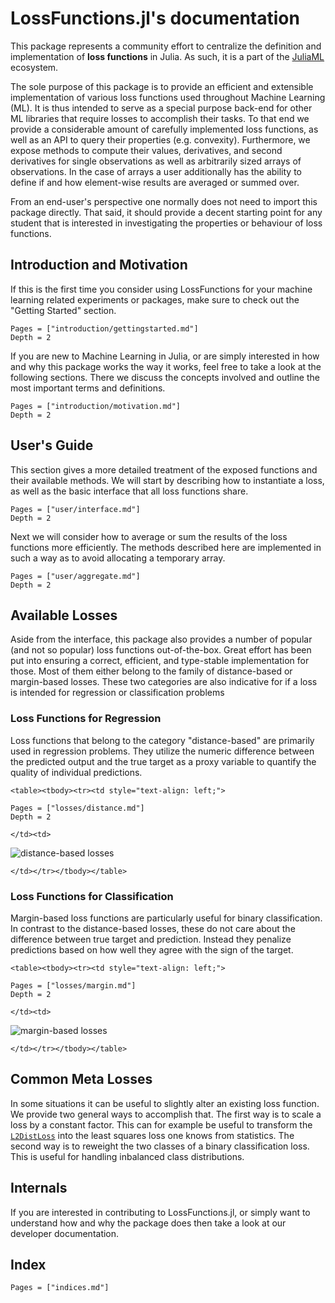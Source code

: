 # LossFunctions.jl's documentation

This package represents a community effort to centralize the
definition and implementation of **loss functions** in Julia.
As such, it is a part of the [JuliaML](https://github.com/JuliaML)
ecosystem.

The sole purpose of this package is to provide an efficient and
extensible implementation of various loss functions used
throughout Machine Learning (ML). It is thus intended to serve as
a special purpose back-end for other ML libraries that require
losses to accomplish their tasks. To that end we provide a
considerable amount of carefully implemented loss functions, as
well as an API to query their properties (e.g. convexity).
Furthermore, we expose methods to compute their values,
derivatives, and second derivatives for single observations as
well as arbitrarily sized arrays of observations. In the case of
arrays a user additionally has the ability to define if and how
element-wise results are averaged or summed over.

From an end-user's perspective one normally does not need to
import this package directly. That said, it should provide a
decent starting point for any student that is interested in
investigating the properties or behaviour of loss functions.

## Introduction and Motivation

If this is the first time you consider using LossFunctions for
your machine learning related experiments or packages, make sure
to check out the "Getting Started" section.

```@contents
Pages = ["introduction/gettingstarted.md"]
Depth = 2
```

If you are new to Machine Learning in Julia, or are simply
interested in how and why this package works the way it works,
feel free to take a look at the following sections. There we
discuss the concepts involved and outline the most important
terms and definitions.

```@contents
Pages = ["introduction/motivation.md"]
Depth = 2
```

## User's Guide

This section gives a more detailed treatment of the exposed
functions and their available methods. We will start by
describing how to instantiate a loss, as well as the basic
interface that all loss functions share.

```@contents
Pages = ["user/interface.md"]
Depth = 2
```

Next we will consider how to average or sum the results of the
loss functions more efficiently. The methods described here are
implemented in such a way as to avoid allocating a temporary
array.

```@contents
Pages = ["user/aggregate.md"]
Depth = 2
```

## Available Losses

Aside from the interface, this package also provides a number of
popular (and not so popular) loss functions out-of-the-box. Great
effort has been put into ensuring a correct, efficient, and
type-stable implementation for those. Most of them either belong
to the family of distance-based or margin-based losses. These two
categories are also indicative for if a loss is intended for
regression or classification problems

### Loss Functions for Regression

Loss functions that belong to the category "distance-based" are
primarily used in regression problems. They utilize the numeric
difference between the predicted output and the true target as a
proxy variable to quantify the quality of individual predictions.


```@raw html
<table><tbody><tr><td style="text-align: left;">
```

```@contents
Pages = ["losses/distance.md"]
Depth = 2
```

```@raw html
</td><td>
```

![distance-based losses](https://rawgithub.com/JuliaML/FileStorage/master/LossFunctions/distance.svg)

```@raw html
</td></tr></tbody></table>
```

### Loss Functions for Classification

Margin-based loss functions are particularly useful for binary
classification. In contrast to the distance-based losses, these
do not care about the difference between true target and
prediction. Instead they penalize predictions based on how well
they agree with the sign of the target.

```@raw html
<table><tbody><tr><td style="text-align: left;">
```

```@contents
Pages = ["losses/margin.md"]
Depth = 2
```

```@raw html
</td><td>
```

![margin-based losses](https://rawgithub.com/JuliaML/FileStorage/master/LossFunctions/margin.svg)

```@raw html
</td></tr></tbody></table>
```

## Common Meta Losses

In some situations it can be useful to slightly alter an existing
loss function. We provide two general ways to accomplish that.
The first way is to scale a loss by a constant factor. This can
for example be useful to transform the [`L2DistLoss`](@ref) into
the least squares loss one knows from statistics. The second way
is to reweight the two classes of a binary classification loss.
This is useful for handling inbalanced class distributions.


## Internals

If you are interested in contributing to LossFunctions.jl, or
simply want to understand how and why the package does then take
a look at our developer documentation.


## Index

```@contents
Pages = ["indices.md"]
```
